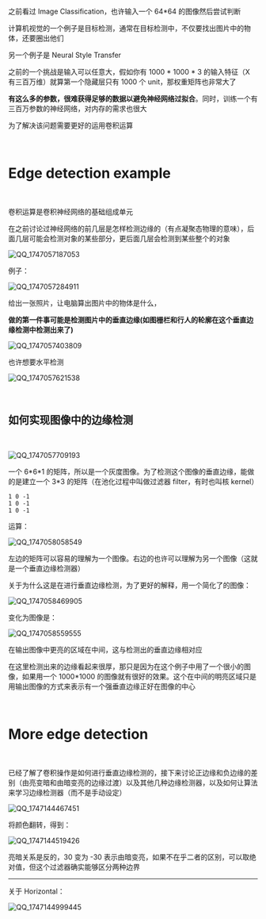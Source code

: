 </br>

<p>之前看过 Image Classification，也许输入一个 64*64 的图像然后尝试判断</p>

<p>计算机视觉的一个例子是目标检测，通常在目标检测中，不仅要找出图片中的物体，还要圈出他们</p>

<p>另一个例子是 Neural Style Transfer</p>

<p>之前的一个挑战是输入可以任意大，假如你有 1000 * 1000 * 3 的输入特征（X 有三百万维）就算第一个隐藏层只有 1000 个 unit，那权重矩阵也非常大了</p>

<p><b>有这么多的参数，很难获得足够的数据以避免神经网络过拟合</b>。同时，训练一个有三百万参数的神经网络，对内存的需求也很大</p>

<p>为了解决该问题需要更好的运用卷积运算</p>

</br>

# Edge detection example

</br>

<p>卷积运算是卷积神经网络的基础组成单元</p>

<p>在之前讨论过神经网络的前几层是怎样检测边缘的（有点凝聚态物理的意味），后面几层可能会检测对象的某些部分，更后面几层会检测到某些整个的对象</p>

![QQ_1747057187053](https://github.com/user-attachments/assets/0ff7d305-2739-43d0-b23e-b76104387d67)

<p>例子：</p>

![QQ_1747057284911](https://github.com/user-attachments/assets/27619823-1fc5-4d82-86eb-1d9eab2ea0b6)

<p>给出一张照片，让电脑算出图片中的物体是什么，</p>

<b>做的第一件事可能是检测图片中的垂直边缘(如图栅栏和行人的轮廓在这个垂直边缘检测中检测出来了)</b>

![QQ_1747057403809](https://github.com/user-attachments/assets/2f427ba4-5a01-4027-9daf-c9034fe28750)

<p>也许想要水平检测</p>

![QQ_1747057621538](https://github.com/user-attachments/assets/0f88bfe3-cac3-4470-9009-d8ec35ba79dc)

</br>

## 如何实现图像中的边缘检测

</br>

![QQ_1747057709193](https://github.com/user-attachments/assets/572f7538-dac8-4355-95b9-296a554a8685)

<p>一个 6*6*1 的矩阵，所以是一个灰度图像。为了检测这个图像的垂直边缘，能做的是建立一个 3*3 的矩阵（在池化过程中叫做过滤器 filter，有时也叫核 kernel）</p>

```
1 0 -1
1 0 -1
1 0 -1
```

<p>运算：</p>

![QQ_1747058058549](https://github.com/user-attachments/assets/ce71b6b8-a59d-406e-a64a-24f51fab1ac3)

<p>左边的矩阵可以容易的理解为一个图像。右边的也许可以理解为另一个图像（这就是一个垂直边缘检测器）</p>

<p>关于为什么这是在进行垂直边缘检测，为了更好的解释，用一个简化了的图像：</p>

![QQ_1747058469905](https://github.com/user-attachments/assets/0f5eb6c5-e07e-4134-86da-6089a90b99f7)

<p>变化为图像是：</p>

![QQ_1747058559555](https://github.com/user-attachments/assets/e9915472-076f-4c98-9940-058fd48de07d)

<p>在输出图像中更亮的区域在中间，这与检测出的垂直边缘相对应</p>

<p>在这里检测出来的边缘看起来很厚，那只是因为在这个例子中用了一个很小的图像，如果用一个 1000*1000 的图像就有很好的效果。这个在中间的明亮区域只是用输出图像的方式来表示有一个强垂直边缘正好在图像的中心</p>

</br>

# More edge detection

</br>

<p>已经了解了卷积操作是如何进行垂直边缘检测的，接下来讨论正边缘和负边缘的差别（由亮变暗和由暗变亮的边缘过渡）以及其他几种边缘检测器，以及如何让算法来学习边缘检测器（而不是手动设定）</p>

![QQ_1747144467451](https://github.com/user-attachments/assets/d8151634-08e8-4640-8ff6-8460aaf39e9c)

<p>将颜色翻转，得到：</p>

![QQ_1747144519426](https://github.com/user-attachments/assets/8eaa378c-4a4e-4dc1-a2c1-de9f215091fb)

<p>亮暗关系是反的，30 变为 -30 表示由暗变亮，如果不在乎二者的区别，可以取绝对值，但这个过滤器确实能够区分两种边界</p>

<hr>

<p>关于 Horizontal：</p>

![QQ_1747144999445](https://github.com/user-attachments/assets/5bed50f8-1200-4a98-9092-56ffb109faf7)

<p></p>



























































































































































































































































































































































































































































































































































